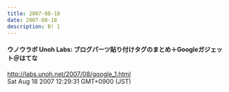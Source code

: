 ```yaml
---
title: 2007-08-18
date: 2007-08-18
description: B! 1
---
```


#### ウノウラボ Unoh Labs: ブログパーツ貼り付けタグのまとめ＋Googleガジェット＠はてな
http://labs.unoh.net/2007/08/google_1.html<br>
Sat Aug 18 2007 12:29:31 GMT+0900 (JST)<br>


